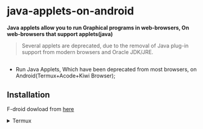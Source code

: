 # java-applets-on-android
__Java applets allow you to run Graphical programs in web-browsers, 
On web-browsers that support applets(java)__ 

> Several applets are deprecated, due to the removal of Java plug-in support
> from modern browsers and Oracle JDK/JRE.
##
- Run Java Applets, Which have been deprecated from most browsers, on Android(Termux+Acode+Kiwi Browser); 

## Installation
F-droid dowload from [here](https://f-droid.org/F-Droid.apk)
<details>
<summary>Termux</summary>

</details>
